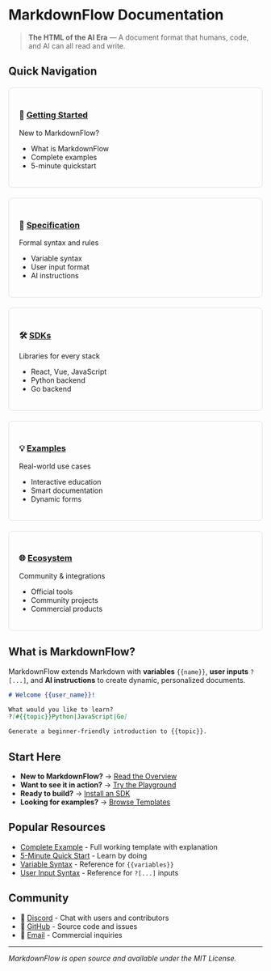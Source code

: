 # MarkdownFlow Documentation

> **The HTML of the AI Era** — A document format that humans, code, and AI can all read and write.

## Quick Navigation

<div style="display: grid; grid-template-columns: repeat(auto-fit, minmax(250px, 1fr)); gap: 20px; margin: 20px 0;">

<div style="border: 1px solid #e0e0e0; padding: 20px; border-radius: 8px;">

### 🚀 [Getting Started](getting-started/overview.md)
New to MarkdownFlow?
- What is MarkdownFlow
- Complete examples
- 5-minute quickstart

</div>

<div style="border: 1px solid #e0e0e0; padding: 20px; border-radius: 8px;">

### 📖 [Specification](specification/index.md)
Formal syntax and rules
- Variable syntax
- User input format
- AI instructions

</div>

<div style="border: 1px solid #e0e0e0; padding: 20px; border-radius: 8px;">

### 🛠️ [SDKs](sdks/index.md)
Libraries for every stack
- React, Vue, JavaScript
- Python backend
- Go backend

</div>

<div style="border: 1px solid #e0e0e0; padding: 20px; border-radius: 8px;">

### 💡 [Examples](examples/index.md)
Real-world use cases
- Interactive education
- Smart documentation
- Dynamic forms

</div>

<div style="border: 1px solid #e0e0e0; padding: 20px; border-radius: 8px;">

### 🌐 [Ecosystem](ecosystem/index.md)
Community & integrations
- Official tools
- Community projects
- Commercial products

</div>

</div>

## What is MarkdownFlow?

MarkdownFlow extends Markdown with **variables** `{{name}}`, **user inputs** `?[...]`, and **AI instructions** to create dynamic, personalized documents.

```markdown
# Welcome {{user_name}}!

What would you like to learn?
?[#{{topic}}Python|JavaScript|Go]

Generate a beginner-friendly introduction to {{topic}}.
```

## Start Here

- **New to MarkdownFlow?** → [Read the Overview](getting-started/overview.md)
- **Want to see it in action?** → [Try the Playground](https://markdownflow.streamlit.app)
- **Ready to build?** → [Install an SDK](sdks/index.md)
- **Looking for examples?** → [Browse Templates](examples/index.md)

## Popular Resources

- [Complete Example](getting-started/example.md) - Full working template with explanation
- [5-Minute Quick Start](getting-started/quickstart.md) - Learn by doing
- [Variable Syntax](specification/variables.md) - Reference for `{{variables}}`
- [User Input Syntax](specification/user-input.md) - Reference for `?[...]` inputs

## Community

- 💬 [Discord](https://discord.gg/markdown-flow) - Chat with users and contributors
- 🐛 [GitHub](https://github.com/ai-shifu/markdown-flow) - Source code and issues
- 📧 [Email](mailto:support@markdownflow.ai) - Commercial inquiries

---

*MarkdownFlow is open source and available under the MIT License.*